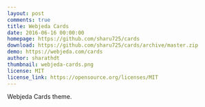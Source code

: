 ```yaml
---
layout: post
comments: true
title: Webjeda Cards
date: 2016-06-16 00:00:00
homepage: https://github.com/sharu725/cards
download: https://github.com/sharu725/cards/archive/master.zip
demo: https://webjeda.com/cards
author: sharathdt
thumbnail: webjeda-cards.png
license: MIT
license_link: https://opensource.org/licenses/MIT
---
```


Webjeda Cards theme.
